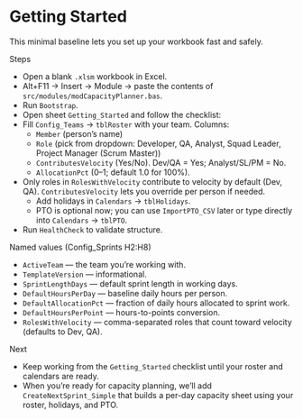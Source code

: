 # Getting Started

This minimal baseline lets you set up your workbook fast and safely.

Steps
- Open a blank `.xlsm` workbook in Excel.
- Alt+F11 → Insert → Module → paste the contents of `src/modules/modCapacityPlanner.bas`.
- Run `Bootstrap`.
- Open sheet `Getting_Started` and follow the checklist:
- Fill `Config_Teams` → `tblRoster` with your team. Columns:
  - `Member` (person’s name)
  - `Role` (pick from dropdown: Developer, QA, Analyst, Squad Leader, Project Manager (Scrum Master))
  - `ContributesVelocity` (Yes/No). Dev/QA = Yes; Analyst/SL/PM = No.
  - `AllocationPct` (0–1; default 1.0 for 100%).
- Only roles in `RolesWithVelocity` contribute to velocity by default (Dev, QA). `ContributesVelocity` lets you override per person if needed.
  - Add holidays in `Calendars` → `tblHolidays`.
  - PTO is optional now; you can use `ImportPTO_CSV` later or type directly into `Calendars` → `tblPTO`.
- Run `HealthCheck` to validate structure.

Named values (Config_Sprints H2:H8)
- `ActiveTeam` — the team you’re working with.
- `TemplateVersion` — informational.
- `SprintLengthDays` — default sprint length in working days.
- `DefaultHoursPerDay` — baseline daily hours per person.
- `DefaultAllocationPct` — fraction of daily hours allocated to sprint work.
- `DefaultHoursPerPoint` — hours-to-points conversion.
- `RolesWithVelocity` — comma-separated roles that count toward velocity (defaults to Dev, QA).

Next
- Keep working from the `Getting_Started` checklist until your roster and calendars are ready.
- When you’re ready for capacity planning, we’ll add `CreateNextSprint_Simple` that builds a per-day capacity sheet using your roster, holidays, and PTO.
